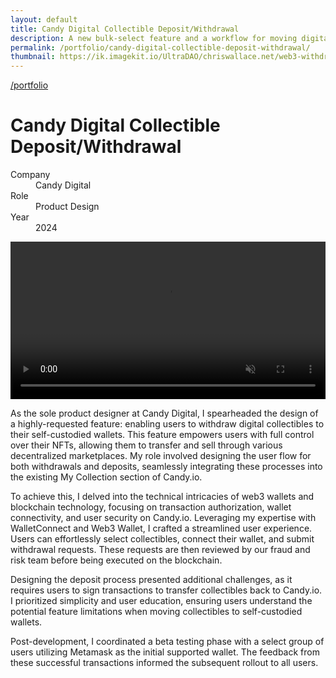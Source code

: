 ```yaml
---
layout: default
title: Candy Digital Collectible Deposit/Withdrawal
description: A new bulk-select feature and a workflow for moving digital collectibles between self-custodied and institutional-custodied wallets.
permalink: /portfolio/candy-digital-collectible-deposit-withdrawal/
thumbnail: https://ik.imagekit.io/UltraDAO/chriswallace.net/web3-withdrawal-thumbnail.png
---
```


<div class="portfolio-group-heading">
  <a class="back fade-in-element" href="/portfolio">/portfolio</a>
  <h1 class="fade-in-element mb-3">Candy Digital Collectible Deposit/Withdrawal</h1>
  <dl class="project-list fade-in-element">
    <div>
      <dt>Company</dt>
      <dd>Candy Digital</dd>
    </div>
    <div>
      <dt>Role</dt>
      <dd>Product Design</dd>
    </div>
    <div>
      <dt>Year</dt>
      <dd>2024</dd>
    </div>
  </dl>
</div>

<div class="fade-in-element content-container-wo mb-12">
  <div class="flex flex-col py-3 bg-black">
    <div class="zoomable max-h-[500px] mx-auto">
        <div class="video-player">
            <video id="portfolioVideo" data-type="video" width="100%" controls muted playsinline autoplay loop loading="lazy"  class="max-h-full max-w-full">
                <source src="/assets/video/withdrawal-deposit.mp4" type="video/mp4">
                Your browser does not support HTML5 video.
            </video>
        </div>
    </div>
  </div>
</div>

<div class="content-container pt-6 pb-12">
  <p class="fade-in-element">As the sole product designer at Candy Digital, I spearheaded the design of a highly-requested feature: enabling users to withdraw digital collectibles to their self-custodied wallets. This feature empowers users with full control over their NFTs, allowing them to transfer and sell through various decentralized marketplaces. My role involved designing the user flow for both withdrawals and deposits, seamlessly integrating these processes into the existing My Collection section of Candy.io.</p>

  <p class="fade-in-element">To achieve this, I delved into the technical intricacies of web3 wallets and blockchain technology, focusing on transaction authorization, wallet connectivity, and user security on Candy.io. Leveraging my expertise with WalletConnect and Web3 Wallet, I crafted a streamlined user experience. Users can effortlessly select collectibles, connect their wallet, and submit withdrawal requests. These requests are then reviewed by our fraud and risk team before being executed on the blockchain.</p>

  <p class="fade-in-element">Designing the deposit process presented additional challenges, as it requires users to sign transactions to transfer collectibles back to Candy.io. I prioritized simplicity and user education, ensuring users understand the potential feature limitations when moving collectibles to self-custodied wallets.</p>

  <p class="fade-in-element">Post-development, I coordinated a beta testing phase with a select group of users utilizing Metamask as the initial supported wallet. The feedback from these successful transactions informed the subsequent rollout to all users.</p>
</div>
